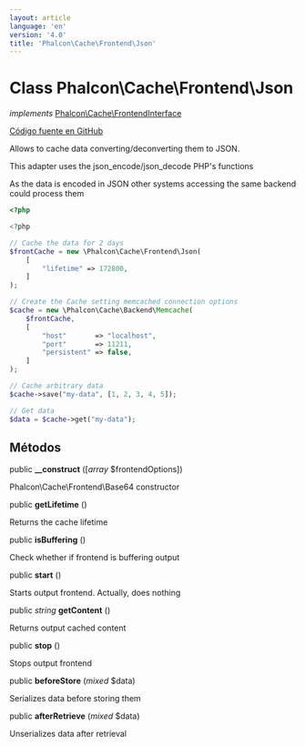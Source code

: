 ```yaml
---
layout: article
language: 'en'
version: '4.0'
title: 'Phalcon\Cache\Frontend\Json'
---
```

# Class **Phalcon\Cache\Frontend\Json**

*implements* [Phalcon\Cache\FrontendInterface](Phalcon_Cache_FrontendInterface)

<a href="https://github.com/phalcon/cphalcon/tree/v4.0.0/phalcon/cache/frontend/json.zep" class="btn btn-default btn-sm">Código fuente en GitHub</a>

Allows to cache data converting/deconverting them to JSON.

This adapter uses the json_encode/json_decode PHP's functions

As the data is encoded in JSON other systems accessing the same backend could process them

```php
<?php

<?php

// Cache the data for 2 days
$frontCache = new \Phalcon\Cache\Frontend\Json(
    [
        "lifetime" => 172800,
    ]
);

// Create the Cache setting memcached connection options
$cache = new \Phalcon\Cache\Backend\Memcache(
    $frontCache,
    [
        "host"       => "localhost",
        "port"       => 11211,
        "persistent" => false,
    ]
);

// Cache arbitrary data
$cache->save("my-data", [1, 2, 3, 4, 5]);

// Get data
$data = $cache->get("my-data");

```

## Métodos

public **__construct** ([*array* $frontendOptions])

Phalcon\Cache\Frontend\Base64 constructor

public **getLifetime** ()

Returns the cache lifetime

public **isBuffering** ()

Check whether if frontend is buffering output

public **start** ()

Starts output frontend. Actually, does nothing

public *string* **getContent** ()

Returns output cached content

public **stop** ()

Stops output frontend

public **beforeStore** (*mixed* $data)

Serializes data before storing them

public **afterRetrieve** (*mixed* $data)

Unserializes data after retrieval